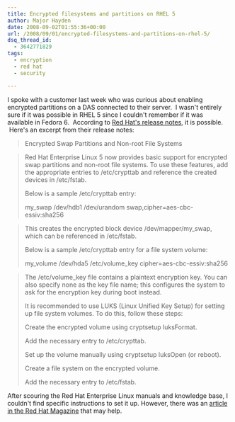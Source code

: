 ```yaml
---
title: Encrypted filesystems and partitions on RHEL 5
author: Major Hayden
date: 2008-09-02T01:55:36+00:00
url: /2008/09/01/encrypted-filesystems-and-partitions-on-rhel-5/
dsq_thread_id:
  - 3642771829
tags:
  - encryption
  - red hat
  - security

---
```

I spoke with a customer last week who was curious about enabling encrypted partitions on a DAS connected to their server.  I wasn't entirely sure if it was possible in RHEL 5 since I couldn't remember if it was available in Fedora 6.  According to [Red Hat's release notes][1], it is possible.  Here's an excerpt from their release notes: 

> Encrypted Swap Partitions and Non-root File Systems

> Red Hat Enterprise Linux 5 now provides basic support for encrypted swap partitions and non-root file systems. To use these features, add the appropriate entries to /etc/crypttab and reference the created devices in /etc/fstab.
>
> Below is a sample /etc/crypttab entry:
>
> my_swap /dev/hdb1 /dev/urandom swap,cipher=aes-cbc-essiv:sha256

> This creates the encrypted block device /dev/mapper/my_swap, which can be referenced in /etc/fstab.
>
> Below is a sample /etc/crypttab entry for a file system volume:
>
> my\_volume /dev/hda5 /etc/volume\_key cipher=aes-cbc-essiv:sha256

> The /etc/volume_key file contains a plaintext encryption key. You can also specify none as the key file name; this configures the system to ask for the encryption key during boot instead.
>
> It is recommended to use LUKS (Linux Unified Key Setup) for setting up file system volumes. To do this, follow these steps:
>
> Create the encrypted volume using cryptsetup luksFormat.
>
> Add the necessary entry to /etc/crypttab.
>
> Set up the volume manually using cryptsetup luksOpen (or reboot).
>
> Create a file system on the encrypted volume.
>
> Add the necessary entry to /etc/fstab.

After scouring the Red Hat Enterprise Linux manuals and knowledge base, I couldn't find specific instructions to set it up. However, there was an [article in the Red Hat Magazine][2] that may help.

 [1]: http://www.redhat.com/docs/manuals/enterprise/RHEL-5-manual/release-notes/RELEASE-NOTES-x86-en.html
 [2]: http://www.redhatmagazine.com/2007/01/18/disk-encryption-in-fedora-past-present-and-future/
